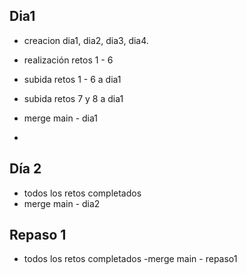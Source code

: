 ## Dia1


- creacion dia1, dia2, dia3, dia4.
- realización retos 1 - 6
- subida retos 1 - 6 a dia1
- subida retos 7 y 8 a dia1
- merge main - dia1

- 
## Día 2

- todos los retos completados
- merge main - dia2

## Repaso 1
- todos los retos completados
-merge main - repaso1